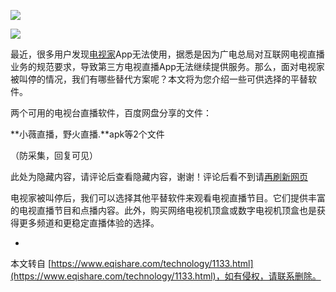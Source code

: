 ![](https://pic.rmb.bdstatic.com/bjh/news/64516cabb76df474ecbd968f010ee1ab.jpeg)

![](https://pic.rmb.bdstatic.com/bjh/news/fc067169d5de1189194cfba1b3bad96f.jpeg)

最近，很多用户发现[电视家](https://www.eqishare.com/search.php?q=%E7%94%B5%E8%A7%86%E5%AE%B6)App无法使用，据悉是因为广电总局对互联网电视直播业务的规范要求，导致第三方电视直播App无法继续提供服务。那么，面对电视家被叫停的情况，我们有哪些替代方案呢？本文将为您介绍一些可供选择的平替软件。

两个可用的电视台直播软件，百度网盘分享的文件：

**小薇直播，野火直播.**apk等2个文件

（防采集，回复可见）

此处为隐藏内容，请评论后查看隐藏内容，谢谢！评论后看不到请[再刷新网页](javascript:location.reload();)

电视家被叫停后，我们可以选择其他平替软件来观看电视直播节目。它们提供丰富的电视直播节目和点播内容。此外，购买网络电视机顶盒或数字电视机顶盒也是获得更多频道和更稳定直播体验的选择。

-

本文转自 [https://www.eqishare.com/technology/1133.html](https://www.eqishare.com/technology/1133.html)，如有侵权，请联系删除。